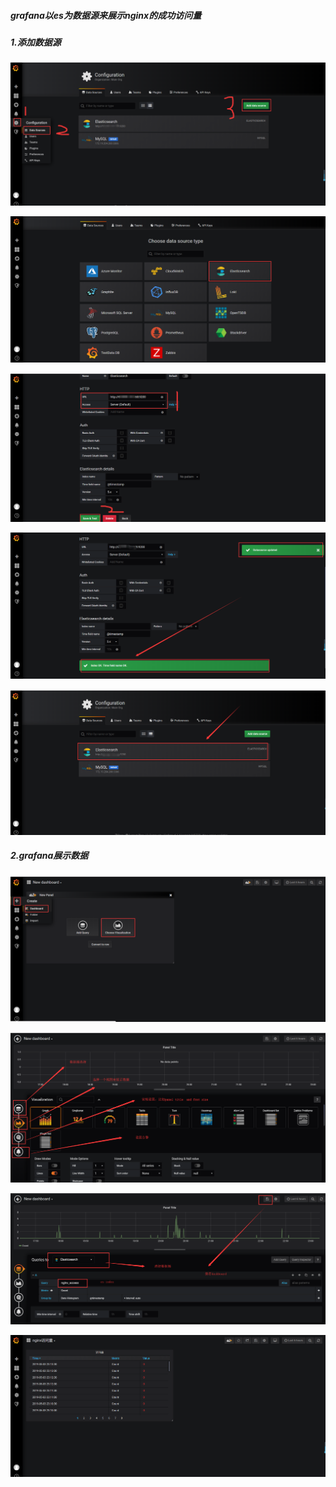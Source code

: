 ##### grafana以es为数据源来展示nginx的成功访问量

##### 1.添加数据源

![配置数据源](https://github.com/sunsharing-note/elk/blob/master/config_datasource.png)

![](https://github.com/sunsharing-note/elk/blob/master/select_data_type.png)

![](https://github.com/sunsharing-note/elk/blob/master/config_test.png)

![](https://github.com/sunsharing-note/elk/blob/master/success.png)

![](https://github.com/sunsharing-note/elk/blob/master/confirm.png)

##### 2.grafana展示数据

![](https://github.com/sunsharing-note/elk/blob/master/config_dashboard.png)

![](https://github.com/sunsharing-note/elk/blob/master/detail_config.png)

![](https://github.com/sunsharing-note/elk/blob/master/select_es_index.png)

![](https://github.com/sunsharing-note/elk/blob/master/result.png)
